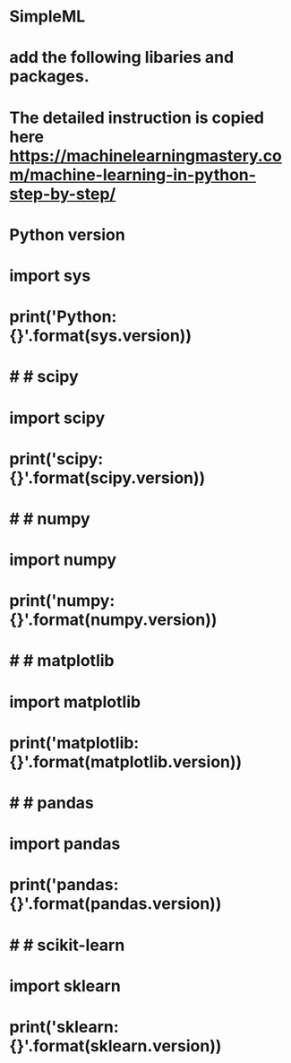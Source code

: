 # SimpleML
# add the following libaries and packages.
# The detailed instruction is copied here https://machinelearningmastery.com/machine-learning-in-python-step-by-step/
# Python version
# import sys
# print('Python: {}'.format(sys.version))
#
# # # scipy
# import scipy
# print('scipy: {}'.format(scipy.__version__))
# # # numpy
# import numpy
# print('numpy: {}'.format(numpy.__version__))
# # # matplotlib
# import matplotlib
# print('matplotlib: {}'.format(matplotlib.__version__))
# # # pandas
# import pandas
# print('pandas: {}'.format(pandas.__version__))
# # # scikit-learn
# import sklearn
# print('sklearn: {}'.format(sklearn.__version__))
